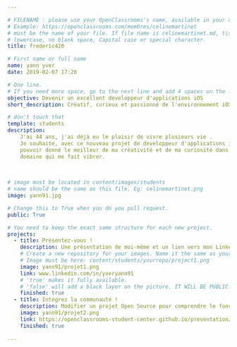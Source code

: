 ```yaml
---

# FILENAME : please use your OpenClassrooms's name, available in your url.
# Example: https://openclassrooms.com/membres/celinemartinet
# must be the name of your file. If file name is celinemartinet.md, title is celinemartinet.
# lowercase, no blank space, Capital case or special character.
title: frederic420

# First name or full name
name: yann yver
date: 2019-02-07 17:20

# One line.
# If you need more space, go to the next line and add 4 spaces on the left, as in 'description'.
objective: Devenir un excellent developpeur d'applications iOS
short_description: Créatif, curieux et passionné de l'environnement iOS.

# don't touch that
template: students
description:
    J'ai 44 ans, j'ai déjà eu le plaisir de vivre plusieurs vie .
    Je souhaite, avec ce nouveau projet de developpeur d'applications iOS,
    pouvoir donné le meilleur de ma créativité et de ma curiosité dans un
    domaine qui me fait vibrer.
    
    

# image must be located in content/images/students
# name should be the same as this file. Eg: celinemartinet.png
image: yann91.jpg

# Change this to True when you do you pull request.
public: True

# You need to keep the exact same structure for each new project.
projects:
  - title: Présentez-vous !
    description: Une présentation de moi-même et un lien vers mon LinkedIn.
    # Create a new repository for your images. Name it the same as your nickname and profile picture.
    # Image must be here: content/students/yourrepo/project1.png
    image: yann91/projet1.png
    link: www.linkedin.com/in/yveryann91
    # 'true' makes it fully available.
    # 'false' will add a black layer on the picture. IT WILL BE PUBLIC!
    finished: true
  - title: Intégrez la communauté !
    description: Modifier un projet Open Source pour comprendre le fonctionnement de Git, de Github et des pull requests. 
    image: yann91/projet2.png
    link: https://openclassrooms-student-center.github.io/presentation/students/yan91.html
    finished: true
 
---
```

